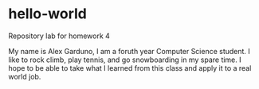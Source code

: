 # hello-world
Repository lab for homework 4

My name is Alex Garduno, I am a foruth year Computer Science student. I like to rock climb, play tennis, and go snowboarding in my spare time.
I hope to be able to take what I learned from this class and apply it to a real world job.
